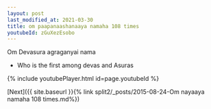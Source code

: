 ```yaml
---
layout: post
last_modified_at: 2021-03-30
title: om paapanaashanaaya namaha 108 times
youtubeId: zGuXezEsobo
---
```

 
 
Om Devasura agraganyai nama 
 
 -  Who is the first among devas and Asuras 
 
  
 
  
 
 
 
 
 
 


{% include youtubePlayer.html id=page.youtubeId %}
 
[Next]({{ site.baseurl }}{% link  split2/_posts/2015-08-24-Om nayaaya namaha 108 times.md%})
 
